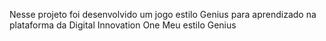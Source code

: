Nesse projeto foi desenvolvido um jogo estilo Genius para aprendizado na plataforma da Digital Innovation One
Meu estilo Genius
